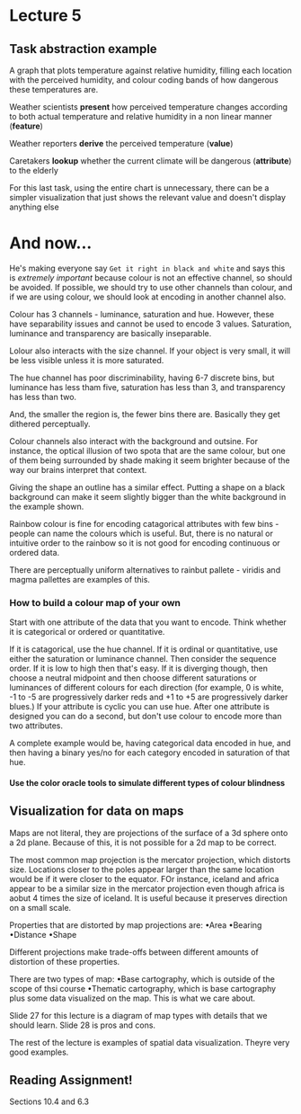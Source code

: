 # Lecture 5
## Task abstraction example
A graph that plots temperature against relative humidity, filling each location with the perceived humidity, and colour coding bands of how dangerous these temperatures are.

Weather scientists <b>present</b> how perceived temperature changes according to both actual temperature and relative humidity in a non linear manner (<b>feature</b>)

Weather reporters <b>derive</b> the perceived temperature (<b>value</b>)

Caretakers <b>lookup</b> whether the current climate will be dangerous (<b>attribute</b>) to the elderly

For this last task, using the entire chart is unnecessary, there can be a simpler visualization that just shows the relevant value and doesn't display anything else

# And now...
He's making everyone say
`Get it right in black and white`
and says this is *extremely important* because colour is not an effective channel, so should be avoided. If possible, we should try to use other channels than colour, and if we are using colour, we should look at encoding in another channel also.

Colour has 3 channels - luminance, saturation and hue. However, these have separability issues and cannot be used to encode 3 values. Saturation, luminance and transparency are basically inseparable.

Lolour also interacts with the size channel. If your object is very small, it will be less visible unless it is more saturated.

The hue channel has poor discriminability, having 6-7 discrete bins, but luminance has less tham five, saturation has less than 3, and transparency has less than two.

And, the smaller the region is, the fewer bins there are. Basically they get dithered perceptually.

Colour channels also interact with the background and outsine. For instance, the optical illusion of two spota that are the same colour, but one of them being surrounded by shade making it seem brighter because of the way our brains interpret that context.

Giving the shape an outline has a similar effect. Putting a shape on a black background can make it seem slightly bigger than the white background in the example shown.

Rainbow colour is fine for encoding catagorical attributes with few bins - people can name the colours which is useful. But, there is no natural or intuitive order to the rainbow so it is not good for encoding continuous or ordered data.

There are perceptually uniform alternatives to rainbut pallete - viridis and magma pallettes are examples of this.

### How to build a colour map of your own
Start with one attribute of the data that you want to encode. Think whether it is categorical or ordered or quantitative.

If it is catagorical, use the hue channel.
If it is ordinal or quantitative, use either the saturation or luminance channel. Then consider the sequence order. If it is low to high then that's easy. If it is diverging though, then choose a neutral midpoint and then choose different saturations or luminances of different colours for each direction (for example, 0 is white, -1 to -5 are progressively darker reds and +1 to +5 are progressively darker blues.)
If your attribute is cyclic you can use hue.
After one attribute is designed you can do a second, but don't use colour to encode more than two attributes.

A complete example would be, having categorical data encoded in hue, and then having a binary yes/no for each category encoded in saturation of that hue.

#### Use the color oracle tools to simulate different types of colour blindness

## Visualization for data on maps
Maps are not literal, they are projections of the surface of a 3d sphere onto a 2d plane. Because of this, it is not possible for a 2d map to be correct.

The most common map projection is the mercator projection, which distorts size. Locations closer to the poles appear larger than the same location would be if it were closer to the equator. FOr instance, iceland and africa appear to be a similar size in the mercator projection even though africa is aobut 4 times the size of iceland. It is useful because it preserves direction on a small scale.

Properties that are distorted by map projections are:
•Area
•Bearing
•Distance
•Shape

Different projections make trade-offs between different amounts of distortion of these properties.

There are two types of map:
•Base cartography, which is outside of the scope of thsi course
•Thematic cartography, which is base cartography plus some data visualized on the map. This is what we care about.

Slide 27 for this lecture is a diagram of map types with details that we should learn. Slide 28 is pros and cons.

The rest of the lecture is examples of spatial data visualization. Theyre very good examples.

## Reading Assignment!
Sections 10.4 and 6.3